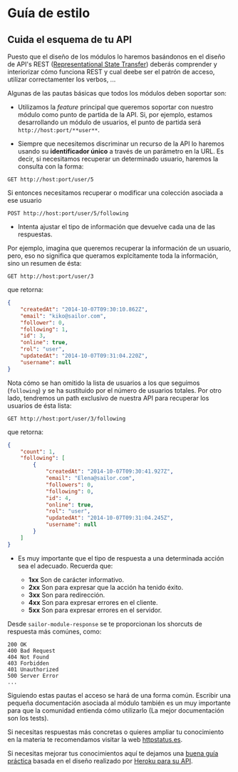 # Guía de estilo

## Cuida el esquema de tu API

Puesto que el diseño de los módulos lo haremos basándonos en el diseño de API's REST ([Representational State Transfer](https://es.wikipedia.org/wiki/Representational_State_Transfer)) deberás comprender y interiorizar cómo funciona REST y cual deebe ser el patrón de acceso, utilizar correctamenter los verbos, ...

Algunas de las pautas básicas que todos los módulos deben soportar son:

* Utilizamos la *feature* principal que queremos soportar con nuestro módulo como punto de partida de la API. Si, por ejemplo, estamos desarrollando un módulo de usuarios, el punto de partida será `http://host:port/**user**`.

* Siempre que necesitemos discriminar un recurso de la API lo haremos usando su **identificador único** a través de un parámetro en la URL. Es decir, si necesitamos recuperar un determinado usuario, haremos la consulta con la forma:

```
GET http://host:port/user/5
```

Si entonces necesitamos recuperar o modificar una colección asociada a ese usuario

```
POST http://host:port/user/5/following
```

* Intenta ajustar el tipo de información que devuelve cada una de las respuestas.

Por ejemplo, imagina que queremos recuperar la información de un usuario, pero, eso no significa que queramos explcítamente toda la información, sino un resumen de ésta:

```
GET http://host:port/user/3
```
que retorna:

```json
{
    "createdAt": "2014-10-07T09:30:10.862Z",
    "email": "kiko@sailor.com",
    "follower": 0,
    "following": 1,
    "id": 3,
    "online": true,
    "rol": "user",
    "updatedAt": "2014-10-07T09:31:04.220Z",
    "username": null
}
```

Nota cómo se han omitido la lista de usuarios a los que seguimos (`following`) y se ha sustituido por el número de usuarios totales. Por otro lado, tendremos un path exclusivo de nuestra API para recuperar los usuarios de ésta lista:

```
GET http://host:port/user/3/following
```

que retorna:

```json
{
    "count": 1,
    "following": [
        {
            "createdAt": "2014-10-07T09:30:41.927Z",
            "email": "Elena@sailor.com",
            "followers": 0,
            "following": 0,
            "id": 4,
            "online": true,
            "rol": "user",
            "updatedAt": "2014-10-07T09:31:04.245Z",
            "username": null
        }
    ]
}
```

* Es muy importante que el tipo de respuesta a una determinada acción sea el adecuado. Recuerda que:

  + **1xx** Son de carácter informativo.
  + **2xx** Son para expresar que la acción ha tenido éxito.
  + **3xx** Son para redirección.
  + **4xx** Son para expresar errores en el cliente.
  + **5xx** Son para expresar errores en el servidor.


Desde `sailor-module-response` se te proporcionan los shorcuts de respuesta más comúnes, como:

```
200 OK
400 Bad Request
404 Not Found
403 Forbidden
401 Unauthorized
500 Server Error
...
```

Siguiendo estas pautas el acceso se hará de una forma común. Escribir una pequeña documentación asociada al módulo también es un muy importante para que la comunidad entienda cómo utilizarlo (La mejor documentación son los tests).

Si necesitas respuestas más concretas o quieres ampliar tu conocimiento en la materia te recomendamos visitar la web [httpstatus.es](http://httpstatus.es/).

Si necesitas mejorar tus conocimientos aquí te dejamos una [buena guía práctica](https://github.com/interagent/http-api-design) basada en el diseño realizado por [Heroku para su API](https://devcenter.heroku.com/articles/platform-api-reference).

